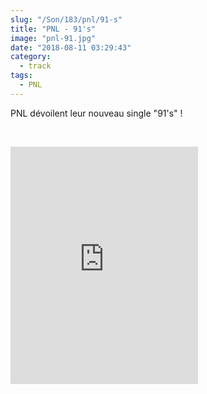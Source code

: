 ```yaml
--- 
slug: "/Son/183/pnl/91-s"
title: "PNL - 91's"
image: "pnl-91.jpg"
date: "2018-08-11 03:29:43"
category:
  - track
tags:
  - PNL
---
```

<p>PNL dévoilent leur nouveau single "91's" !</p><br/><p><iframe src="https://open.spotify.com/embed?uri=spotify%3Aalbum%3A71LbHqFZHkMg0si3Uo9INN" width="300" height="380" frameborder="0" allowtransparency="true" allow="encrypted-media"></iframe></p>